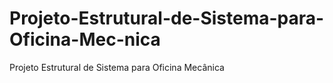 # Projeto-Estrutural-de-Sistema-para-Oficina-Mec-nica
Projeto Estrutural de Sistema para Oficina Mecânica
